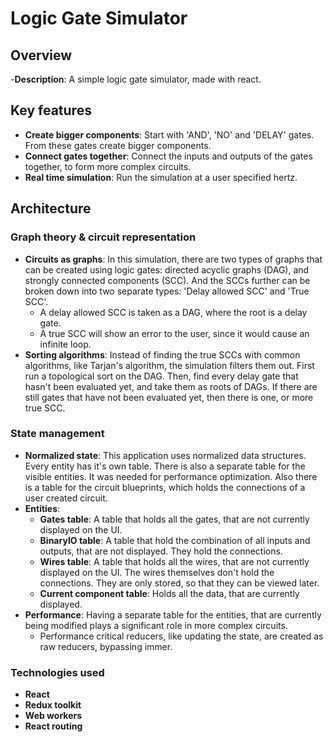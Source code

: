 # Logic Gate Simulator
## Overview
-**Description**: A simple logic gate simulator, made with react.

## Key features
- **Create bigger components**: Start with 'AND', 'NO' and 'DELAY' gates. From these gates create bigger components.
- **Connect gates together**: Connect the inputs and outputs of the gates together, to form more complex circuits.
- **Real time simulation**: Run the simulation at a user specified hertz.

## Architecture

### Graph theory & circuit representation
- **Circuits as graphs**: In this simulation, there are two types of graphs that can be created using logic gates: directed acyclic graphs (DAG), and strongly connected components (SCC).
  And the SCCs further can be broken down into two separate types: 'Delay allowed SCC' and 'True SCC'.
  - A delay allowed SCC is taken as a DAG, where the root is a delay gate.
  - A true SCC will show an error to the user, since it would cause an infinite loop.
- **Sorting algorithms**: Instead of finding the true SCCs with common algorithms, like Tarjan's algorithm, the simulation filters them out. First run a topological sort on the DAG. Then, find every delay gate that hasn't been evaluated yet, and take them as roots of DAGs. If there are still gates that have not been evaluated yet, then there is one, or more true SCC.
### State management
- **Normalized state**: This application uses normalized data structures. Every entity has it's own table. There is also a separate table for the visible entities. It was needed for performance optimization. Also there is a table for the circuit blueprints, which holds the connections of a user created circuit. 
- **Entities**:
  - **Gates table**: A table that holds all the gates, that are not currently displayed on the UI.
  - **BinaryIO table**: A table that hold the combination of all inputs and outputs, that are not displayed. They hold the connections.
  - **Wires table**: A table that holds all the wires, that are not currently displayed on the UI. The wires themselves don't hold the connections. They are only stored, so that they can be viewed later.
  - **Current component table**: Holds all the data, that are currently displayed.
- **Performance**: Having a separate table for the entities, that are currently being modified plays a significant role in more complex circuits.
  - Performance critical reducers, like updating the state, are created as raw reducers, bypassing immer.
 
### Technologies used
- **React**
- **Redux toolkit**
- **Web workers**
- **React routing**
